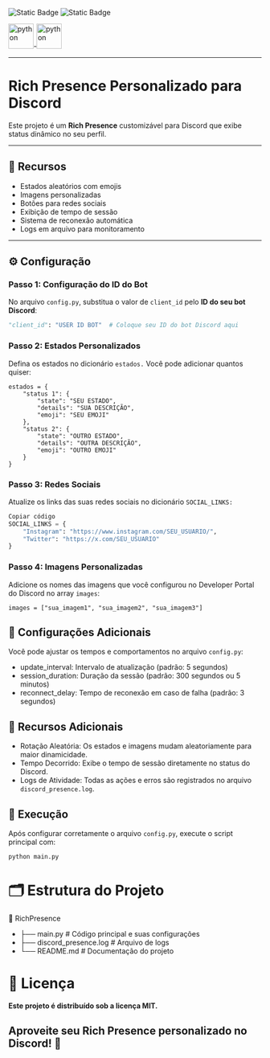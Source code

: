 
![Static Badge](https://img.shields.io/badge/DISCORD-RICH_PRESENCE-blue)
![Static Badge](https://img.shields.io/badge/By%20Athos%20Dev-8A2BE2)

<img src="https://media.discordapp.net/attachments/1322004599758131200/1322007314223464508/visualstudio_icon_188909.png?ex=676f4ec1&is=676dfd41&hm=50c85c5118d8271079e5f00de7a0ed15597500104f87ce659761661f87fb8537&=&format=webp&quality=lossless" height="50" alt="python"  />-<img src="https://media.discordapp.net/attachments/1322004599758131200/1322007278584332309/discord_icon_188896.png?ex=676f4eb8&is=676dfd38&hm=d3e1749c7d687f47aa0c795da063c8756dd812ef48f942b9fa8ede76191968ed&=&format=webp&quality=lossless" height="50" alt="python"  />




---

# Rich Presence Personalizado para Discord

Este projeto é um **Rich Presence** customizável para Discord que exibe status dinâmico no seu perfil. 

---

## 🎯 Recursos
- Estados aleatórios com emojis
- Imagens personalizadas
- Botões para redes sociais
- Exibição de tempo de sessão
- Sistema de reconexão automática
- Logs em arquivo para monitoramento

---

## ⚙️ Configuração

### Passo 1: Configuração do ID do Bot
No arquivo `config.py`, substitua o valor de `client_id` pelo **ID do seu bot Discord**:
```python
"client_id": "USER ID BOT"  # Coloque seu ID do bot Discord aqui
```
### Passo 2: Estados Personalizados
Defina os estados no dicionário `estados.` Você pode adicionar quantos quiser:
```
estados = {
    "status 1": {
        "state": "SEU ESTADO",
        "details": "SUA DESCRIÇÃO",
        "emoji": "SEU EMOJI"
    },
    "status 2": {
        "state": "OUTRO ESTADO",
        "details": "OUTRA DESCRIÇÃO",
        "emoji": "OUTRO EMOJI"
    }
}
```

### Passo 3: Redes Sociais
Atualize os links das suas redes sociais no dicionário `SOCIAL_LINKS:`

```python
Copiar código
SOCIAL_LINKS = {
    "Instagram": "https://www.instagram.com/SEU_USUARIO/",
    "Twitter": "https://x.com/SEU_USUARIO"
}
```

### Passo 4: Imagens Personalizadas
Adicione os nomes das imagens que você configurou no Developer Portal do Discord no array `images`:
```
images = ["sua_imagem1", "sua_imagem2", "sua_imagem3"]

```

## 🔧 Configurações Adicionais
Você pode ajustar os tempos e comportamentos no arquivo `config.py`:

- update_interval: Intervalo de atualização (padrão: 5 segundos)
- session_duration: Duração da sessão (padrão: 300 segundos ou 5 minutos)
- reconnect_delay: Tempo de reconexão em caso de falha (padrão: 3 segundos)

## 🌟 Recursos Adicionais
- Rotação Aleatória: Os estados e imagens mudam aleatoriamente para maior dinamicidade.
- Tempo Decorrido: Exibe o tempo de sessão diretamente no status do Discord.
- Logs de Atividade: Todas as ações e erros são registrados no arquivo `discord_presence.log`.

## 🚀 Execução
Após configurar corretamente o arquivo `config.py`, execute o script principal com:

```bash
python main.py
```


# 🗂 Estrutura do Projeto

📂 RichPresence
* ├── main.py            # Código principal e suas configurações
* ├── discord_presence.log # Arquivo de logs
* └── README.md          # Documentação do projeto

# 📄 Licença
**Este projeto é distribuído sob a licença MIT.**
## Aproveite seu Rich Presence personalizado no Discord! 🎉
